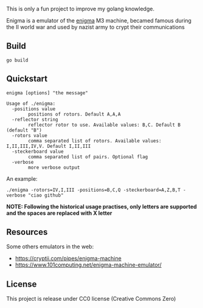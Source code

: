 This is only a fun project to improve my golang knowledge.

Enigma is a emulator of the [enigma](https://en.wikipedia.org/wiki/Enigma_machine) M3 machine, becamed famous during the II world war and used by nazist army to crypt
their communications

## Build

```
go build
```

## Quickstart

```
enigma [options] "the message"

Usage of ./enigma:
  -positions value
    	positions of rotors. Default A,A,A
  -reflector string
    	reflector rotor to use. Available values: B,C. Default B (default "B")
  -rotors value
    	comma separated list of rotors. Available values: I,II,III,IV,V. Default I,II,III
  -steckerboard value
    	comma separated list of pairs. Optional flag
  -verbose
    	more verbose output

```

An example:

```
./enigma -rotors=IV,I,III -positions=B,C,Q -steckerboard=A,Z,B,T -verbose "ciao github"
```

**NOTE: Following the historical usage practises, only letters are supported and the spaces are replaced with X letter**

## Resources

Some others emulators in the web:
* https://cryptii.com/pipes/enigma-machine
* https://www.101computing.net/enigma-machine-emulator/

## License

This project is release under CC0 license (Creative Commons Zero)
